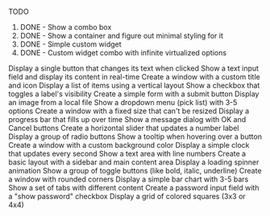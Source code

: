 TODO

1. DONE - Show a combo box
2. DONE - Show a container and figure out minimal styling for it
3. DONE - Simple custom widget
4. DONE - Custom widget combo with infinite virtualized options


Display a single button that changes its text when clicked
Show a text input field and display its content in real-time
Create a window with a custom title and icon
Display a list of items using a vertical layout
Show a checkbox that toggles a label's visibility
Create a simple form with a submit button
Display an image from a local file
Show a dropdown menu (pick list) with 3-5 options
Create a window with a fixed size that can't be resized
Display a progress bar that fills up over time
Show a message dialog with OK and Cancel buttons
Create a horizontal slider that updates a number label
Display a group of radio buttons
Show a tooltip when hovering over a button
Create a window with a custom background color
Display a simple clock that updates every second
Show a text area with line numbers
Create a basic layout with a sidebar and main content area
Display a loading spinner animation
Show a group of toggle buttons (like bold, italic, underline)
Create a window with rounded corners
Display a simple bar chart with 3-5 bars
Show a set of tabs with different content
Create a password input field with a "show password" checkbox
Display a grid of colored squares (3x3 or 4x4)